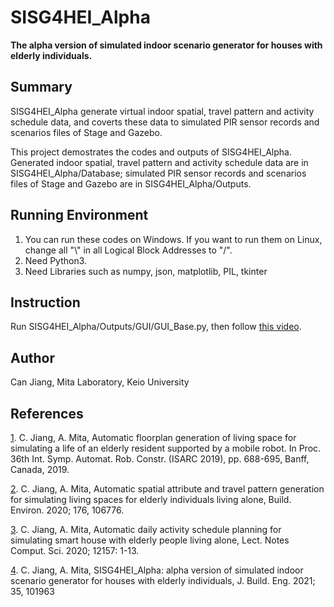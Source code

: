 # SISG4HEI_Alpha
**The alpha version of simulated indoor scenario generator for houses with elderly individuals.**

## Summary
SISG4HEI_Alpha generate virtual indoor spatial, travel pattern and activity schedule data, and coverts these data to simulated PIR sensor records and scenarios files of Stage and Gazebo.

This project demostrates the codes and outputs of SISG4HEI_Alpha. Generated indoor spatial, travel pattern and activity schedule data are in SISG4HEI_Alpha/Database; simulated PIR sensor records and scenarios files of Stage and Gazebo are in SISG4HEI_Alpha/Outputs.

## Running Environment
1. You can run these codes on Windows. If you want to run them on Linux, change all "\\" in all Logical Block Addresses to "/".
2. Need Python3.
3. Need Libraries such as numpy, json, matplotlib, PIL, tkinter

## Instruction
Run SISG4HEI_Alpha/Outputs/GUI/GUI_Base.py, then follow [this video](https://www.youtube.com/watch?v=Y1_bpkHulO0).

## Author
Can Jiang, Mita Laboratory, Keio University

## References
[1](https://doi.org/10.22260/ISARC2019/0092). C. Jiang, A. Mita, Automatic floorplan generation of living space for simulating a life of an elderly resident supported by a mobile robot. In Proc. 36th Int. Symp. Automat. Rob. Constr. (ISARC 2019), pp. 688-695, Banff, Canada, 2019.

[2](https://doi.org/10.1016/j.buildenv.2020.106776). C. Jiang, A. Mita, Automatic spatial attribute and travel pattern generation for simulating living spaces for elderly individuals living alone, Build. Environ. 2020; 176, 106776.

[3](https://doi.org/10.1007/978-3-030-51517-1_14). C. Jiang, A. Mita, Automatic daily activity schedule planning for simulating smart house with elderly people living alone, Lect. Notes Comput. Sci. 2020; 12157: 1-13.

[4](https://doi.org/10.1016/j.jobe.2020.101963). C. Jiang, A. Mita, SISG4HEI_Alpha: alpha version of simulated indoor scenario generator for houses with elderly individuals, J. Build. Eng. 2021; 35, 101963

